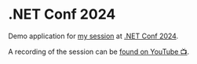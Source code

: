 # .NET Conf 2024

Demo application for [my session][session] at [.NET Conf 2024][dotnetconf].

A recording of the session can be [found on YouTube 📺][stream].

[dotnetconf]: https://www.dotnetconf.net/
[session]: https://sessionize.com/s/martincostello/extending-asp.net-core-openapi-enrich-your-openapi/108484
[stream]: https://www.youtube.com/watch?v=ooP0vkST3X8
